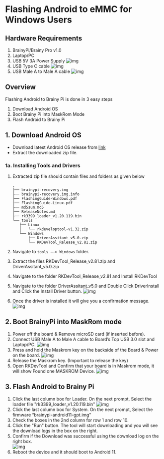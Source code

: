 # Flashing Android to eMMC for Windows Users

## Hardware Requirements
1. BrainyPi/Brainy Pro v1.0
2. Laptop/PC
3. USB 5V 3A Power Supply 
   ![img](assets/image2.jpg)
4. USB Type C cable 
   ![img](assets/image3.jpg)
5. USB Male A to Male A cable
   ![img](assets/image5.jpg)

## Overview 
Flashing Android to Brainy Pi is done in 3 easy steps 

1.  Download Android OS
2.  Boot Brainy Pi into MaskRom Mode
3.  Flash Android to Brainy Pi

## 1. Download Android OS 

-   Download latest Android OS release from [link]()
-   Extract the downloaded zip file. 

### 1a. Installing Tools and Drivers 

1. Extracted zip file should contain files and folders as given below
   ```
   .
   ├── brainypi-recovery.img
   ├── brainypi-recovery.img.info
   ├── FlashingGuide-Windows.pdf
   ├── FlashingGuide-Linux.pdf
   ├── md5sum.md5
   ├── ReleaseNotes.md
   ├── rk3399_loader_v1.20.119.bin
   └── tools
      ├── Linux
      │   └── rkdeveloptool-v1.32.zip
      └── Windows
          ├── DriverAssitant_v5.0.zip
          └── RKDevTool_Release_v2.81.zip
   ```

1. Navigate to `tools —-> Windows` folder.  
1. Extract the files RKDevTool_Release_v2.81.zip and DriverAssitant_v5.0.zip
1. Navigate to the folder RKDevTool_Release_v2.81 and Install RKDevTool
1. Navigate to the folder DriverAssitant_v5.0 and Double Click DriverInstall and Click the Install Driver button.
   ![img](assets/win5.png)   
1. Once the driver is installed it will give you a confirmation message. 
   ![img](assets/win4.png)

## 2. Boot BrainyPi into MaskRom mode

1. Power off the board & Remove microSD card (if inserted before). 
1. Connect USB Male A to Male A cable to Board’s Top USB 3.0 slot and Laptop/PC.
   ![img](assets/image1.jpg)
1. Press and hold the Maskrom key on the backside of the Board & Power on the board. 
   ![img](assets/image4.jpg)
1. Release the Maskrom key. (Important to release the key)
1. Open RKDevTool and Confirm that your board is in Maskrom mode, it will show Found one MASKROM Device.
   ![img](assets/win1.png)  

## 3. Flash Android to Brainy Pi
1. Click the last column box for Loader. On the next prompt, Select the loader file "rk3399_loader_v1.20.119.bin"
   ![img](assets/win2.png)
1. Click the last column box for System. On the next prompt, Select the firmware “brainypi-android11-gpt.img"
1. Check the boxes in the 2nd column for row 1 and row 10.
1. Click the "Run" button. The tool will start downloading and you will see the download logs in the box on the right. 
1. Confirm if the Download was successful using the download log on the right box.  
   ![img](assets/win3.png)
1. Reboot the device and it should boot to Android 11.
